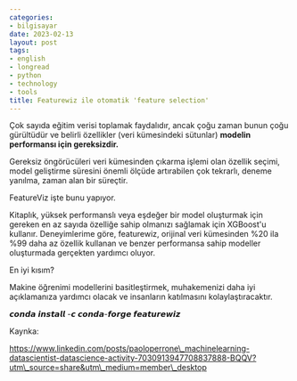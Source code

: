 ```yaml
---
categories:
- bilgisayar
date: 2023-02-13
layout: post
tags:
- english
- longread
- python
- technology
- tools
title: Featurewiz ile otomatik 'feature selection'
---
```


Çok sayıda eğitim verisi toplamak faydalıdır, ancak çoğu zaman bunun çoğu gürültüdür ve belirli özellikler (veri kümesindeki sütunlar) **modelin performansı için gereksizdir.**

Gereksiz öngörücüleri veri kümesinden çıkarma işlemi olan özellik seçimi, model geliştirme süresini önemli ölçüde artırabilen çok tekrarlı, deneme yanılma, zaman alan bir süreçtir.

FeatureViz işte bunu yapıyor.

Kitaplık, yüksek performanslı veya eşdeğer bir model oluşturmak için gereken en az sayıda özelliğe sahip olmanızı sağlamak için XGBoost'u kullanır. Deneyimlerime göre, featurewiz, orijinal veri kümesinden %20 ila %99 daha az özellik kullanan ve benzer performansa sahip modeller oluşturmada gerçekten yardımcı oluyor.

En iyi kısım?

Makine öğrenimi modellerini basitleştirmek, muhakemenizi daha iyi açıklamanıza yardımcı olacak ve insanların katılmasını kolaylaştıracaktır.

𝙘𝙤𝙣𝙙𝙖 𝙞𝙣𝙨𝙩𝙖𝙡𝙡 -𝙘 𝙘𝙤𝙣𝙙𝙖-𝙛𝙤𝙧𝙜𝙚 𝙛𝙚𝙖𝙩𝙪𝙧𝙚𝙬𝙞𝙯

Kaynka:

https://www.linkedin.com/posts/paoloperrone\_machinelearning-datascientist-datascience-activity-7030913947708837888-BQQV?utm\_source=share&utm\_medium=member\_desktop
